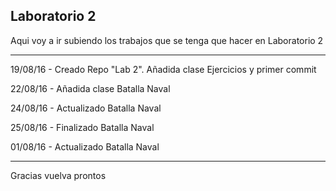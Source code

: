 <html>
  <body>
    <h2>Laboratorio 2</h2>
    <p>Aqui voy a ir subiendo los trabajos que se tenga que hacer en Laboratorio 2</p>
    <hr/>
    <p>19/08/16 - Creado Repo "Lab 2". Añadida clase Ejercicios y primer commit</p>
    <p>22/08/16 - Añadida clase Batalla Naval</p>
    <p>24/08/16 - Actualizado Batalla Naval</p>
    <p>25/08/16 - Finalizado Batalla Naval</p>
    <p>01/08/16 - Actualizado Batalla Naval</p>
    <hr/>
    <p>Gracias vuelva prontos</p>
  </body>
</html>
